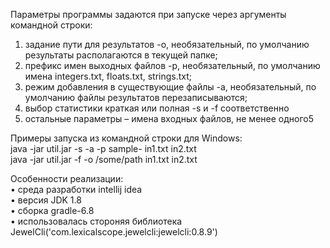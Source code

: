 Параметры программы задаются при запуске через аргументы командной строки:
1. задание пути для результатов -o, необязательный, по умолчанию результаты располагаются в текущей папке;
2. префикс имен выходных файлов -p, необязательный, по умолчанию имена integers.txt, floats.txt, strings.txt;
3. режим добавления в существующие файлы -a, необязательный, по умолчанию файлы результатов перезаписываются;
4. выбор статистики краткая или полная -s и -f соответственно
5. остальные параметры – имена входных файлов, не менее одного5

Примеры запуска из командной строки для Windows:  
java -jar util.jar -s -a -p sample- in1.txt in2.txt  
java -jar util.jar -f -o /some/path in1.txt in2.txt

Особенности реализации:  
• среда разработки intellij idea  
• версия JDK 1.8  
• сборка gradle-6.8  
• использовалась стороняя библиотека JewelCli('com.lexicalscope.jewelcli:jewelcli:0.8.9')  